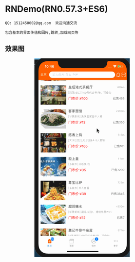 # RNDemo(RN0.57.3+ES6)

`QQ: 1512450002@qq.com  欢迎沟通交流`

`包含基本的界面传值和回传,跳转,加载网页等`


## 效果图

<p align="center" >
<img src="./Docs/RNDemo.gif" title="RNDemo">
</p>
